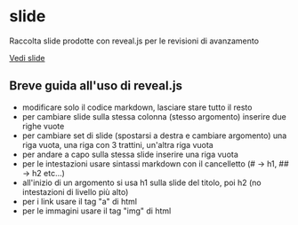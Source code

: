 # slide

Raccolta slide prodotte con reveal.js per le revisioni di avanzamento

<a href="https://swexception.github.io/slides/">Vedi slide</a>

## Breve guida all'uso di reveal.js

- modificare solo il codice markdown, lasciare stare tutto il resto
- per cambiare slide sulla stessa colonna (stesso argomento) inserire due righe vuote
- per cambiare set di slide (spostarsi a destra e cambiare argomento)  una riga vuota, una riga con 3 trattini, un'altra riga vuota
- per andare a capo sulla stessa slide inserire una riga vuota
- per le intestazioni usare sintassi markdown con il cancelletto (\# -> h1, \## -> h2 etc...)
- all'inizio di un argomento si usa h1 sulla slide del titolo, poi h2 (no intestazioni di livello più alto)
- per i link usare il tag "a" di html
- per le immagini usare il tag "img" di html

